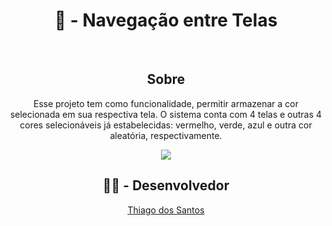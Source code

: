 <h1 align="center"> 📱 - Navegação entre Telas </h1>

<br>

<div>
<h2 align="center"> Sobre </h2>
<p align="center"> Esse projeto tem como funcionalidade, permitir armazenar a cor selecionada em sua respectiva tela. O sistema conta com 4 telas e outras
  4 cores selecionáveis já estabelecidas: vermelho, verde, azul e outra cor aleatória, respectivamente. </p>
</div>


<div align="center">
<img src="https://files.catbox.moe/24353k.gif">
</div>

<div align="center">
  <h2 align="center">👨‍💻 - Desenvolvedor</h2>
        <p><a href='https://github.com/thluc'>Thiago dos Santos</a></p>
</div>

